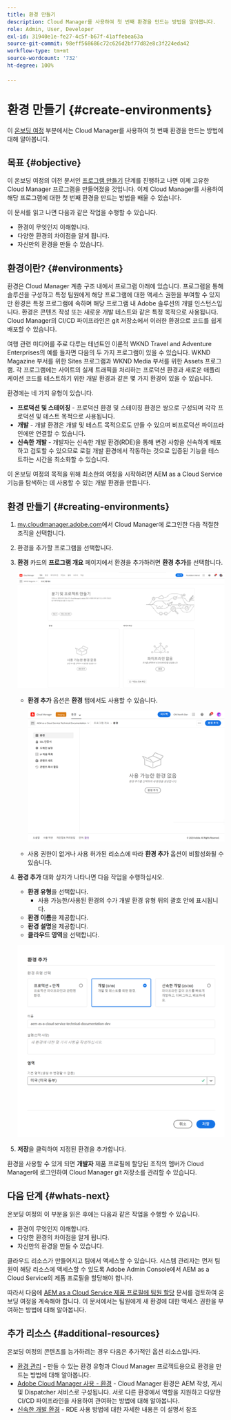 ```yaml
---
title: 환경 만들기
description: Cloud Manager를 사용하여 첫 번째 환경을 만드는 방법을 알아봅니다.
role: Admin, User, Developer
exl-id: 31940e1e-fe27-4c5f-b67f-41affebea63a
source-git-commit: 98eff568686c72c626d2bf77d82e8c3f224eda42
workflow-type: tm+mt
source-wordcount: '732'
ht-degree: 100%

---
```


# 환경 만들기 {#create-environments}

이 [온보딩 여정](overview.md) 부분에서는 Cloud Manager를 사용하여 첫 번째 환경을 만드는 방법에 대해 알아봅니다.

## 목표 {#objective}

이 온보딩 여정의 이전 문서인 [프로그램 만들기](create-program.md) 단계를 진행하고 나면 이제 고유한 Cloud Manager 프로그램을 만들어졌을 것입니다. 이제 Cloud Manager를 사용하여 해당 프로그램에 대한 첫 번째 환경을 만드는 방법을 배울 수 있습니다.

이 문서를 읽고 나면 다음과 같은 작업을 수행할 수 있습니다.

* 환경이 무엇인지 이해합니다.
* 다양한 환경의 차이점을 알게 됩니다.
* 자신만의 환경을 만들 수 있습니다.

## 환경이란? {#environments}

환경은 Cloud Manager 계층 구조 내에서 프로그램 아래에 있습니다. 프로그램을 통해 솔루션을 구성하고 특정 팀원에게 해당 프로그램에 대한 액세스 권한을 부여할 수 있지만 환경은 특정 프로그램에 속하며 해당 프로그램 내 Adobe 솔루션의 개별 인스턴스입니다. 환경은 콘텐츠 작성 또는 새로운 개발 테스트와 같은 특정 목적으로 사용됩니다. Cloud Manager의 CI/CD 파이프라인은 git 저장소에서 이러한 환경으로 코드를 쉽게 배포할 수 있습니다.

여행 관련 미디어를 주로 다루는 테넌트인 이론적 WKND Travel and Adventure Enterprises의 예를 들자면 다음의 두 가지 프로그램이 있을 수 있습니다. WKND Magazine 부서를 위한 Sites 프로그램과 WKND Media 부서를 위한 Assets 프로그램. 각 프로그램에는 사이트의 실제 트래픽을 처리하는 프로덕션 환경과 새로운 애플리케이션 코드를 테스트하기 위한 개발 환경과 같은 몇 가지 환경이 있을 수 있습니다.

환경에는 네 가지 유형이 있습니다.

* **프로덕션 및 스테이징** - 프로덕션 환경 및 스테이징 환경은 쌍으로 구성되며 각각 프로덕션 및 테스트 목적으로 사용됩니다.
* **개발** - 개발 환경은 개발 및 테스트 목적으로도 만들 수 있으며 비프로덕션 파이프라인에만 연결할 수 있습니다.
* **신속한 개발** - 개발자는 신속한 개발 환경(RDE)을 통해 변경 사항을 신속하게 배포하고 검토할 수 있으므로 로컬 개발 환경에서 작동하는 것으로 입증된 기능을 테스트하는 시간을 최소화할 수 있습니다.

이 온보딩 여정의 목적을 위해 최소한의 여정을 시작하려면 AEM as a Cloud Service 기능을 탐색하는 데 사용할 수 있는 개발 환경을 만듭니다.

## 환경 만들기 {#creating-environments}

1. [my.cloudmanager.adobe.com](https://my.cloudmanager.adobe.com/)에서 Cloud Manager에 로그인한 다음 적절한 조직을 선택합니다.

1. 환경을 추가할 프로그램을 선택합니다.

1. **환경** 카드의 **프로그램 개요** 페이지에서 환경을 추가하려면 **환경 추가**&#x200B;를 선택합니다.

   ![환경 카드](/help/implementing/cloud-manager/assets/no-environments.png)

   * **환경 추가** 옵션은 **환경** 탭에서도 사용할 수 있습니다.

      ![환경 탭](/help/implementing/cloud-manager/assets/environments-tab.png)

   * 사용 권한이 없거나 사용 허가된 리소스에 따라 **환경 추가** 옵션이 비활성화될 수 있습니다.

1. **환경 추가** 대화 상자가 나타나면 다음 작업을 수행하십시오.

   * **환경 유형**&#x200B;을 선택합니다.
      * 사용 가능한/사용된 환경의 수가 개발 환경 유형 뒤의 괄호 안에 표시됩니다.
   * **환경 이름**&#x200B;을 제공합니다.
   * **환경 설명**&#x200B;을 제공합니다.
   * **클라우드 영역**&#x200B;을 선택합니다.

   ![환경 추가 대화 상자](/help/implementing/cloud-manager/assets/add-environment2.png)

1. **저장**&#x200B;을 클릭하여 지정된 환경을 추가합니다.

환경을 사용할 수 있게 되면 **개발자** 제품 프로필에 할당된 조직의 멤버가 Cloud Manager에 로그인하여 Cloud Manager git 저장소를 관리할 수 있습니다.

## 다음 단계 {#whats-next}

온보딩 여정의 이 부분을 읽은 후에는 다음과 같은 작업을 수행할 수 있습니다.

* 환경이 무엇인지 이해합니다.
* 다양한 환경의 차이점을 알게 됩니다.
* 자신만의 환경을 만들 수 있습니다.

클라우드 리소스가 만들어지고 팀에서 액세스할 수 있습니다. 시스템 관리자는 먼저 팀원이 해당 리소스에 액세스할 수 있도록 Adobe Admin Console에서 AEM as a Cloud Service의 제품 프로필을 할당해야 합니다.

따라서 다음에 [AEM as a Cloud Service 제품 프로필에 팀원 할당](assign-profiles-aem.md) 문서를 검토하여 온보딩 여정을 계속해야 합니다. 이 문서에서는 팀원에게 새 환경에 대한 액세스 권한을 부여하는 방법에 대해 알아봅니다.

## 추가 리소스 {#additional-resources}

온보딩 여정의 콘텐츠를 능가하려는 경우 다음은 추가적인 옵션 리소스입니다.

* [환경 관리](/help/implementing/cloud-manager/manage-environments.md) - 만들 수 있는 환경 유형과 Cloud Manager 프로젝트용으로 환경을 만드는 방법에 대해 알아봅니다.
* [Adobe Cloud Manager 사용 - 환경](https://experienceleague.adobe.com/docs/experience-manager-learn/cloud-service/cloud-manager/environments.html) - Cloud Manager 환경은 AEM 작성, 게시 및 Dispatcher 서비스로 구성됩니다. 서로 다른 환경에서 역할을 지원하고 다양한 CI/CD 파이프라인을 사용하여 관여하는 방법에 대해 알아봅니다.
* [신속한 개발 환경](/help/implementing/developing/introduction/rapid-development-environments.md) - RDE 사용 방법에 대한 자세한 내용은 이 설명서 참조

<!-- ERROR: Not Found (HTTP error 404) * [AEM Champion Tips and Tricks - Cloud Manager Environment Types](https://experienceleague.adobe.com/docs/experience-manager-learn/cloud-service/expert-resources/aem-champions/environment-types.md) - Watch this video for an overview of Cloud Manager environment types from an AEM champion. -->

